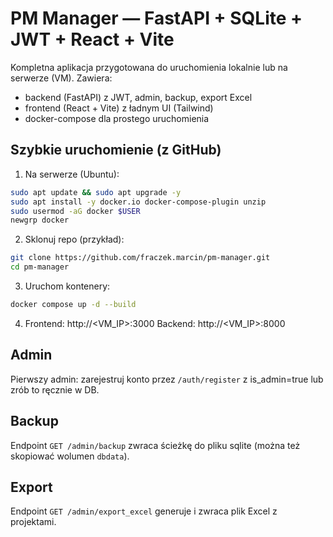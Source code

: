 # PM Manager — FastAPI + SQLite + JWT + React + Vite

Kompletna aplikacja przygotowana do uruchomienia lokalnie lub na serwerze (VM). Zawiera:
- backend (FastAPI) z JWT, admin, backup, export Excel
- frontend (React + Vite) z ładnym UI (Tailwind)
- docker-compose dla prostego uruchomienia

## Szybkie uruchomienie (z GitHub)
1. Na serwerze (Ubuntu):
```bash
sudo apt update && sudo apt upgrade -y
sudo apt install -y docker.io docker-compose-plugin unzip
sudo usermod -aG docker $USER
newgrp docker
```
2. Sklonuj repo (przykład):
```bash
git clone https://github.com/fraczek.marcin/pm-manager.git
cd pm-manager
```
3. Uruchom kontenery:
```bash
docker compose up -d --build
```
4. Frontend: http://<VM_IP>:3000
   Backend: http://<VM_IP>:8000

## Admin
Pierwszy admin: zarejestruj konto przez `/auth/register` z is_admin=true lub zrób to ręcznie w DB.

## Backup
Endpoint `GET /admin/backup` zwraca ścieżkę do pliku sqlite (można też skopiować wolumen `dbdata`).

## Export
Endpoint `GET /admin/export_excel` generuje i zwraca plik Excel z projektami.
